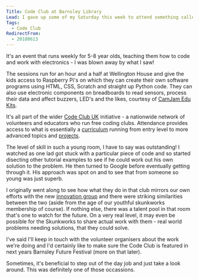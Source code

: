 ```yaml
---
Title: Code Club at Barnsley Library
Lead: I gave up some of my Saturday this week to attend something called a Code Club at Barnsley Library. 
Tags:
  - Code Club
RedirectFrom:
  - 20180613
---
```


It's an event that runs weekly for 5-8 year olds, teaching them how to code and work with electronics - I was blown away by what I saw!

The sessions run for an hour and a half at Wellington House and give the kids access to Raspberry Pi's on which they can create their own software programs using HTML, CSS, Scratch and straight up Python code. They can also use electronic components on breadboards to read sensors, process their data and affect buzzers, LED's and the likes, courtesy of [CamJam Edu Kits](http://camjam.me/?page_id=618).

It's all part of the wider [Code Club UK](https://www.codeclub.org.uk/) initiative - a nationwide network of volunteers and educators who run free coding clubs. Attendance provides access to what is essentially a [curriculum](https://codeclubprojects.org/en-GB/curriculum/) running from entry level to more advanced topics and [projects](https://projects.raspberrypi.org/en/codeclub).

The level of skill in such a young room, I have to say was outstanding! I watched as one lad got stuck with a particular piece of code and so started disecting other tutorial examples to see if he could work out his own solution to the problem. He then turned to Google before eventually getting through it. His approach was spot on and to see that from someone so young was just superb.

I originally went along to see how what they do in that club mirrors our own efforts with the new [innovation group](/20180608) and there were striking similarities between the two (aside from the age of our youthful skunkworks membership of course). If nothing else, there was a talent pool in that room that's one to watch for the future. On a very real level, it may even be possible for the Skunkworks to share actual work with them - real world problems needing solutions, that they could solve.

I've said I'll keep in touch with the volunteer organisers about the work we're doing and I'd certainly like to make sure the Code Club is featured in next years Barnsley Future Festival (more on that later).

Sometimes, it's beneficial to step out of the day job and just take a look around. This was definitely one of those occassions.